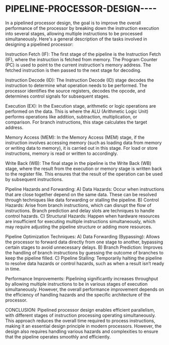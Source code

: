 # PIPELINE-PROCESSOR-DESIGN----
 In a pipelined processor design, the goal is to improve the overall performance of the processor by breaking down the instruction execution into several stages, allowing multiple instructions to be processed simultaneously. Here's a general description of the tasks involved in designing a pipelined processor:

Instruction Fetch (IF): The first stage of the pipeline is the Instruction Fetch (IF), where the instruction is fetched from memory. The Program Counter (PC) is used to point to the current instruction's memory address. The fetched instruction is then passed to the next stage for decoding.

Instruction Decode (ID): The Instruction Decode (ID) stage decodes the instruction to determine what operation needs to be performed. The processor identifies the source registers, decodes the opcode, and determines control signals for subsequent stages.

Execution (EX): In the Execution stage, arithmetic or logic operations are performed on the data. This is where the ALU (Arithmetic Logic Unit) performs operations like addition, subtraction, multiplication, or comparison. For branch instructions, this stage calculates the target address.

Memory Access (MEM): In the Memory Access (MEM) stage, if the instruction involves accessing memory (such as loading data from memory or writing data to memory), it is carried out in this stage. For load or store instructions, memory is read or written to accordingly.

Write Back (WB): The final stage in the pipeline is the Write Back (WB) stage, where the result from the execution or memory stage is written back to the register file. This ensures that the result of the operation can be used by subsequent instructions.

Pipeline Hazards and Forwarding: A) Data Hazards: Occur when instructions that are close together depend on the same data. These can be resolved through techniques like data forwarding or stalling the pipeline. B) Control Hazards: Arise from branch instructions, which can disrupt the flow of instructions. Branch prediction and delay slots are techniques to handle control hazards. C) Structural Hazards: Happen when hardware resources are insufficient for executing multiple instructions simultaneously, which may require adjusting the pipeline structure or adding more resources.

Pipeline Optimization Techniques: A) Data Forwarding (Bypassing): Allows the processor to forward data directly from one stage to another, bypassing certain stages to avoid unnecessary delays. B) Branch Prediction: Improves the handling of branch instructions by guessing the outcome of branches to keep the pipeline filled. C) Pipeline Stalling: Temporarily halting the pipeline to resolve data hazards or control hazards, such as when a result isn’t ready in time.

Performance Improvements: Pipelining significantly increases throughput by allowing multiple instructions to be in various stages of execution simultaneously. However, the overall performance improvement depends on the efficiency of handling hazards and the specific architecture of the processor.

CONCLUSION: Pipelined processor design enables efficient parallelism, with different stages of instruction processing operating simultaneously. This approach reduces the overall time required to process instructions, making it an essential design principle in modern processors. However, the design also requires handling various hazards and complexities to ensure that the pipeline operates smoothly and efficiently.

